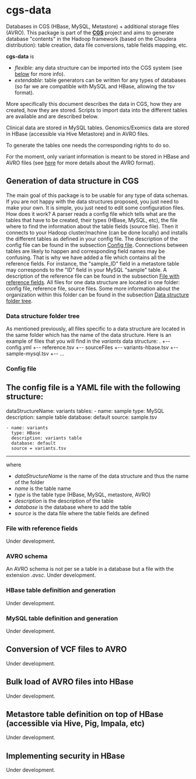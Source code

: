 # cgs-data
Databases in CGS (HBase, MySQL, Metastore) + additional storage files (AVRO).
This package is part of the [**CGS**](https://github.com/jpoullet2000/cgs) project and aims to generate database "contents" in the Hadoop framework (based on the Cloudera distribution): table creation, data file conversions, table fields mapping, etc. 

**cgs-data** is

- *flexible*: any data structure can be imported into the CGS system (see [below](#dataStructure) for more info).  
- *extendable*: table generators can be written for any types of databases (so far we are compatible with MySQL and HBase, allowing the tsv format).   

More specifically this document describes the data in CGS, how they are created, how they are stored. Scripts to import data into the different tables are available and are described below. 

Clinical data are stored in MySQL tables. 
Genomics/Exomics data are stored in HBase (accessible via Hive Metastore) and in AVRO files.

To generate the tables one needs the corresponding rights to do so. 

For the moment, only variant information is meant to be stored in HBase and AVRO files (see [here](http://avro.apache.org/docs/1.3.0/) for more details about the AVRO format).  

## <a name="dataStructure">Generation of data structure in CGS</a> 
The main goal of this package is to be usable for any type of data schemas. If you are not happy with the data structures proposed, you just need to make your own.
It is simple, you just need to edit some configuration files. How does it work? A parser reads a config file which tells what are the tables that have to be created, their types (HBase, MySQL, etc), the file where to find the information about the table fields (source file). Then it connects to your Hadoop cluster/machine (can be done locally) and installs the different tables as defined in your config file. The description of the config file can be found in the subsection [Config file](#configFile). Connections between tables are likely to happen and corresponding field names may be confusing. That is why we have added a file which contains all the reference fields. For instance, the "sample_ID" field in a metastore table may corresponds to the "ID" field in your MySQL "sample" table. A description of the reference file can be found in the subsection [File with reference fields](#referenceFile). All files for one data structure are located in one folder: config file, reference file, source files. Some more information about the organization within this folder can be found in the subsection [Data structure folder tree](#datastructureTree). 


### <a name="datastructureTree">Data structure folder tree</a>
As mentioned previously, all files specific to a data structure are located in the same folder which has the name of the data structure. Here is an example of files that you will find in the *variants* data structure:
.
+-- config.yml
+-- reference.tsv
+-- sourceFiles
	+-- variants-hbase.tsv
	+-- sample-mysql.tsv
	+-- ...


### <a name="configFile">Config file</a>
The config file is a YAML file with the following structure:
---
dataStructureName: variants
tables:
	- name: sample
      type: MySQL
      description: sample table
      database: default
      source: sample.tsv

	- name: variants
      type: HBase
      description: variants table
      database: default
      source = variants.tsv
  
---
where

- *dataStructureName* is the name of the data structure and thus the name of the folder
- *name* is the table name
- *type* is the table type (HBase, MySQL, metastore, AVRO)
- *description* is the description of the table
- *database* is the database where to add the table
- *source* is the data file where the table fields are defined

### <a name="referenceFile">File with reference fields</a>
Under development.

### AVRO schema
An AVRO schema is not per se a table in a database but a file with the extension *.avsc*.
Under development.

### HBase table definition and generation
Under development.

### MySQL table definition and generation
Under development.

## Conversion of VCF files to AVRO
Under development.

## Bulk load of AVRO files into HBase
Under development.

## Metastore table definition on top of HBase (accessible via Hive, Pig, Impala, etc)
Under development.

## Implementing security in HBase
Under development.
